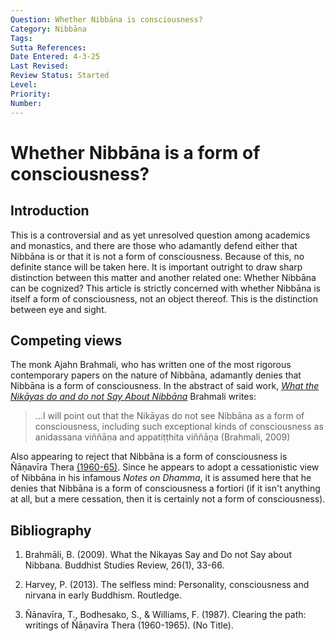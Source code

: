 ```yaml
---
Question: Whether Nibbāna is consciousness?
Category: Nibbāna
Tags:
Sutta References:
Date Entered: 4-3-25
Last Revised: 
Review Status: Started
Level:
Priority:
Number:
---
```


# Whether Nibbāna is a form of consciousness?

## Introduction

This is a controversial and as yet unresolved question among academics and monastics, and there are those who adamantly defend either that Nibbāna is or that it is not a form of consciousness. Because of this, no definite stance will be taken here. It is important outright to draw sharp distinction between this matter and another related one: Whether Nibbāna can be cognized? This article is strictly concerned with whether Nibbāna is itself a form of consciousness, not an object thereof. This is the distinction between eye and sight.

## Competing views

The monk Ajahn Brahmali, who has written one of the most rigorous contemporary papers on the nature of Nibbāna, adamantly denies that Nibbāna is a form of consciousness. In the abstract of said work, [<i>What the Nikāyas do and do not Say About Nibbāna</i>](#bibliography) Brahmali writes:

>...I will point out that the Nikāyas do not see Nibbāna as a form of consciousness, including such exceptional kinds of consciousness as anidassana viññāṇa and appatiṭṭhita viññāṇa (Brahmali, 2009)

Also appearing to reject that Nibbāna is a form of consciousness is Ñāṇavīra Thera [(1960-65)](#bibliography). Since he appears to adopt a cessationistic view of Nibbāna in his infamous <i>Notes on Dhamma</i>, it is assumed here that he denies that Nibbāna is a form of consciousness a fortiori (if it isn't anything at all, but a mere cessation, then it is certainly not a form of consciousness).

## Bibliography

1. Brahmāli, B. (2009). What the Nikayas Say and Do not Say about Nibbana. Buddhist Studies Review, 26(1), 33-66.

2. Harvey, P. (2013). The selfless mind: Personality, consciousness and nirvana in early Buddhism. Routledge.

3. Ñānavīra, T., Bodhesako, S., & Williams, F. (1987). Clearing the path: writings of Ñāṇavīra Thera (1960-1965). (No Title).